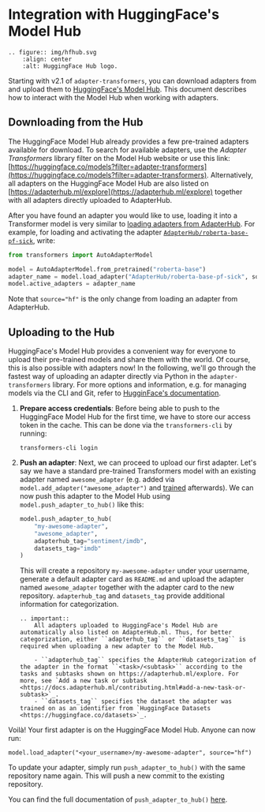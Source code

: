 # Integration with HuggingFace's Model Hub

```eval_rst
.. figure:: img/hfhub.svg
    :align: center
    :alt: HuggingFace Hub logo.
```

Starting with v2.1 of `adapter-transformers`, you can download adapters from and upload them to [HuggingFace's Model Hub](https://huggingface.co/models).
This document describes how to interact with the Model Hub when working with adapters.

## Downloading from the Hub

The HuggingFace Model Hub already provides a few pre-trained adapters available for download.
To search for available adapters, use the _Adapter Transformers_ library filter on the Model Hub website or use this link: [https://huggingface.co/models?filter=adapter-transformers](https://huggingface.co/models?filter=adapter-transformers).
Alternatively, all adapters on the HuggingFace Model Hub are also listed on [https://adapterhub.ml/explore](https://adapterhub.ml/explore) together with all adapters directly uploaded to AdapterHub.

After you have found an adapter you would like to use, loading it into a Transformer model is very similar to [loading adapters from AdapterHub](loading.md).
For example, for loading and activating the adapter [`AdapterHub/roberta-base-pf-sick`](https://huggingface.co/AdapterHub/roberta-base-pf-sick), write:
```python
from transformers import AutoAdapterModel

model = AutoAdapterModel.from_pretrained("roberta-base")
adapter_name = model.load_adapter("AdapterHub/roberta-base-pf-sick", source="hf")
model.active_adapters = adapter_name
```
Note that `source="hf"` is the only change from loading an adapter from AdapterHub.

## Uploading to the Hub

HuggingFace's Model Hub provides a convenient way for everyone to upload their pre-trained models and share them with the world.
Of course, this is also possible with adapters now!
In the following, we'll go through the fastest way of uploading an adapter directly via Python in the `adapter-transformers` library.
For more options and information, e.g. for managing models via the CLI and Git, refer to [HugginFace's documentation](https://huggingface.co/transformers/model_sharing.html).

1. **Prepare access credentials**: Before being able to push to the HuggingFace Model Hub for the first time, we have to store our access token in the cache.
    This can be done via the `transformers-cli` by running:
    ```
    transformers-cli login
    ```

2. **Push an adapter**: Next, we can proceed to upload our first adapter.
    Let's say we have a standard pre-trained Transformers model with an existing adapter named `awesome_adapter` (e.g. added via `model.add_adapter("awesome_adapter")` and [trained](training.md) afterwards).
    We can now push this adapter to the Model Hub using `model.push_adapter_to_hub()` like this:
    ```python
    model.push_adapter_to_hub(
        "my-awesome-adapter",
        "awesome_adapter",
        adapterhub_tag="sentiment/imdb",
        datasets_tag="imdb"
    )
    ```
    This will create a repository `my-awesome-adapter` under your username, generate a default adapter card as `README.md` and upload the adapter named `awesome_adapter` together with the adapter card to the new repository.
    `adapterhub_tag` and `datasets_tag` provide additional information for categorization.

    ```eval_rst
    .. important::
        All adapters uploaded to HuggingFace's Model Hub are automatically also listed on AdapterHub.ml. Thus, for better categorization, either ``adapterhub_tag`` or ``datasets_tag`` is required when uploading a new adapter to the Model Hub.

        - ``adapterhub_tag`` specifies the AdapterHub categorization of the adapter in the format ``<task>/<subtask>`` according to the tasks and subtasks shown on https://adapterhub.ml/explore. For more, see `Add a new task or subtask <https://docs.adapterhub.ml/contributing.html#add-a-new-task-or-subtask>`_.
        - ``datasets_tag`` specifies the dataset the adapter was trained on as an identifier from `HuggingFace Datasets <https://huggingface.co/datasets>`_.
    ```

Voilà! Your first adapter is on the HuggingFace Model Hub.
Anyone can now run:
```
model.load_adapter("<your_username>/my-awesome-adapter", source="hf")
```

To update your adapter, simply run `push_adapter_to_hub()` with the same repository name again. This will push a new commit to the existing repository.

You can find the full documentation of `push_adapter_to_hub()` [here](classes/model_mixins.html#transformers.adapters.hub_mixin.PushAdapterToHubMixin.push_adapter_to_hub).
